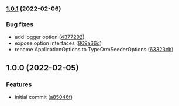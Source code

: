 ### [1.0.1](https://github.com/joakimbugge/nest-typeorm-seeder/compare/v1.0.0...v1.0.1) (2022-02-06)


### Bug fixes

* add logger option ([4377292](https://github.com/joakimbugge/nest-typeorm-seeder/commit/43772924acb66260e15a0c07d6c10666a5fbaa3a))
* expose option interfaces ([869a66d](https://github.com/joakimbugge/nest-typeorm-seeder/commit/869a66da347d2ab20dd62f376d77125c4495d99d))
* rename ApplicationOptions to TypeOrmSeederOptions ([63323cb](https://github.com/joakimbugge/nest-typeorm-seeder/commit/63323cb865bb85adbaf7d65156baef98feec41cc))

## 1.0.0 (2022-02-05)


### Features

* initial commit ([a85046f](https://github.com/joakimbugge/nest-typeorm-seeder/commit/a85046ffd8e5c25e15b3f5123473fd5a4c6ff19a))
